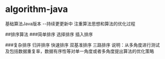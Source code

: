 # algorithm-java
基础算法Java版本 --持续更更新中
注重算法思想和算法的优化过程

##排序算法
###简单排序
选择排序
插入排序

###复杂排序
归并排序
快速排序
双基准排序
三路排序
说明：从多角度进行测试及包括数据重复率，数据有序性等对单一角度或者多角度提出算法的优化策略

